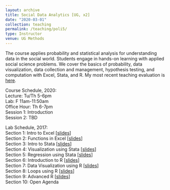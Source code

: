 ```yaml
---
layout: archive
title: Social Data Analytics [UG, x2]
date: "2020-03-01"
collection: teaching
permalink: /teaching/poli5/
type: Instructor 
venue: UG Methods
---
```


The course applies probability and statistical analysis for understanding data in the social world. Students engage in hands-on learning with applied social science problems. We cover the basics of probability, data visualization, data collection and management, hypothesis testing, and computation with Excel, Stata, and R.  My most recent teaching evaluation is [here](https://shanexuan.github.io/files/poli5-wi17.pdf). 

Course Schedule, 2020:  
Lecture: Tu/Th 5-6pm   
Lab: F 11am-11:50am  
Office Hour: Th 6-7pm  
Session 1: Introduction   
Session 2: TBD  

Lab Schedule, 2017:  
Section 1: Intro to Excel [[slides](https://shanexuan.github.io/files/poli5-slides/intro.pdf)]  
Section 2: Functions in Excel [[slides](https://shanexuan.github.io/files/poli5-slides/function.pdf)]  
Section 3: Intro to Stata [[slides](https://shanexuan.github.io/files/poli5-slides/function2.pdf)]  
Section 4: Visualization using Stata [[slides](https://shanexuan.github.io/files/poli5-slides/stata.pdf)]  
Section 5: Regression using Stata [[slides](https://shanexuan.github.io/files/poli5-slides/stata-reg.pdf)]  
Section 6: Introduction to R [[slides](https://shanexuan.github.io/files/poli5-slides/r.pdf)]  
Section 7: Data Visualization using R [[slides](https://shanexuan.github.io/files/poli5-slides/r2.pdf)]  
Section 8: Loops using R [[slides](https://shanexuan.github.io/files/poli5-slides/loop.pdf)]  
Section 9: Advanced R [[slides](https://shanexuan.github.io/files/poli5-slides/r-reg.pdf)]  
Section 10: Open Agenda  
